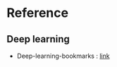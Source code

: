 # Reference

## Deep learning
- Deep-learning-bookmarks : [link](https://github.com/bbongcol/deep-learning-bookmarks)

